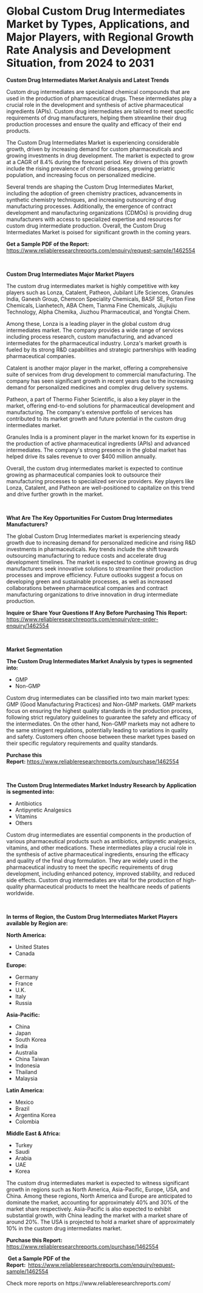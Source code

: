 <p><h1>Global Custom Drug Intermediates Market by Types, Applications, and Major Players, with Regional Growth Rate Analysis and Development Situation, from 2024 to 2031</h1></p><p><strong>Custom Drug Intermediates Market Analysis and Latest Trends</strong></p>
<p><p>Custom drug intermediates are specialized chemical compounds that are used in the production of pharmaceutical drugs. These intermediates play a crucial role in the development and synthesis of active pharmaceutical ingredients (APIs). Custom drug intermediates are tailored to meet specific requirements of drug manufacturers, helping them streamline their drug production processes and ensure the quality and efficacy of their end products.</p><p>The Custom Drug Intermediates Market is experiencing considerable growth, driven by increasing demand for custom pharmaceuticals and growing investments in drug development. The market is expected to grow at a CAGR of 8.4% during the forecast period. Key drivers of this growth include the rising prevalence of chronic diseases, growing geriatric population, and increasing focus on personalized medicine.</p><p>Several trends are shaping the Custom Drug Intermediates Market, including the adoption of green chemistry practices, advancements in synthetic chemistry techniques, and increasing outsourcing of drug manufacturing processes. Additionally, the emergence of contract development and manufacturing organizations (CDMOs) is providing drug manufacturers with access to specialized expertise and resources for custom drug intermediate production. Overall, the Custom Drug Intermediates Market is poised for significant growth in the coming years.</p></p>
<p><strong>Get a Sample PDF of the Report:&nbsp;</strong> <a href="https://www.reliableresearchreports.com/enquiry/request-sample/1462554">https://www.reliableresearchreports.com/enquiry/request-sample/1462554</a></p>
<p>&nbsp;</p>
<p><strong>Custom Drug Intermediates Major Market Players</strong></p>
<p><p>The custom drug intermediates market is highly competitive with key players such as Lonza, Catalent, Patheon, Jubilant Life Sciences, Granules India, Ganesh Group, Chemcon Speciality Chemicals, BASF SE, Porton Fine Chemicals, Lianhetech, ABA Chem, Tianma Fine Chemicals, Jiujiujiu Technology, Alpha Chemika, Jiuzhou Pharmaceutical, and Yongtai Chem.</p><p>Among these, Lonza is a leading player in the global custom drug intermediates market. The company provides a wide range of services including process research, custom manufacturing, and advanced intermediates for the pharmaceutical industry. Lonza's market growth is fueled by its strong R&D capabilities and strategic partnerships with leading pharmaceutical companies.</p><p>Catalent is another major player in the market, offering a comprehensive suite of services from drug development to commercial manufacturing. The company has seen significant growth in recent years due to the increasing demand for personalized medicines and complex drug delivery systems.</p><p>Patheon, a part of Thermo Fisher Scientific, is also a key player in the market, offering end-to-end solutions for pharmaceutical development and manufacturing. The company's extensive portfolio of services has contributed to its market growth and future potential in the custom drug intermediates market.</p><p>Granules India is a prominent player in the market known for its expertise in the production of active pharmaceutical ingredients (APIs) and advanced intermediates. The company's strong presence in the global market has helped drive its sales revenue to over $400 million annually.</p><p>Overall, the custom drug intermediates market is expected to continue growing as pharmaceutical companies look to outsource their manufacturing processes to specialized service providers. Key players like Lonza, Catalent, and Patheon are well-positioned to capitalize on this trend and drive further growth in the market.</p></p>
<p>&nbsp;</p>
<p><strong>What Are The Key Opportunities For Custom Drug Intermediates Manufacturers?</strong></p>
<p><p>The global Custom Drug Intermediates market is experiencing steady growth due to increasing demand for personalized medicine and rising R&D investments in pharmaceuticals. Key trends include the shift towards outsourcing manufacturing to reduce costs and accelerate drug development timelines. The market is expected to continue growing as drug manufacturers seek innovative solutions to streamline their production processes and improve efficiency. Future outlooks suggest a focus on developing green and sustainable processes, as well as increased collaborations between pharmaceutical companies and contract manufacturing organizations to drive innovation in drug intermediate production.</p></p>
<p><strong>Inquire or Share Your Questions If Any Before Purchasing This Report:</strong> <a href="https://www.reliableresearchreports.com/enquiry/pre-order-enquiry/1462554">https://www.reliableresearchreports.com/enquiry/pre-order-enquiry/1462554</a></p>
<p>&nbsp;</p>
<p><strong>Market Segmentation</strong></p>
<p><strong>The Custom Drug Intermediates Market Analysis by types is segmented into:</strong></p>
<p><ul><li>GMP</li><li>Non-GMP</li></ul></p>
<p><p>Custom drug intermediates can be classified into two main market types: GMP (Good Manufacturing Practices) and Non-GMP markets. GMP markets focus on ensuring the highest quality standards in the production process, following strict regulatory guidelines to guarantee the safety and efficacy of the intermediates. On the other hand, Non-GMP markets may not adhere to the same stringent regulations, potentially leading to variations in quality and safety. Customers often choose between these market types based on their specific regulatory requirements and quality standards.</p></p>
<p><strong>Purchase this Report:&nbsp;</strong><a href="https://www.reliableresearchreports.com/purchase/1462554">https://www.reliableresearchreports.com/purchase/1462554</a></p>
<p>&nbsp;</p>
<p><strong>The Custom Drug Intermediates Market Industry Research by Application is segmented into:</strong></p>
<p><ul><li>Antibiotics</li><li>Antipyretic Analgesics</li><li>Vitamins</li><li>Others</li></ul></p>
<p><p>Custom drug intermediates are essential components in the production of various pharmaceutical products such as antibiotics, antipyretic analgesics, vitamins, and other medications. These intermediates play a crucial role in the synthesis of active pharmaceutical ingredients, ensuring the efficacy and quality of the final drug formulation. They are widely used in the pharmaceutical industry to meet the specific requirements of drug development, including enhanced potency, improved stability, and reduced side effects. Custom drug intermediates are vital for the production of high-quality pharmaceutical products to meet the healthcare needs of patients worldwide.</p></p>
<p>&nbsp;</p>
<p><strong>In terms of Region, the Custom Drug Intermediates Market Players available by Region are:</strong></p>
<p>
    <p> <strong> North America: </strong>
        <ul>
            <li>United States</li>
            <li>Canada</li>
        </ul>
        </p> 
    <p> <strong> Europe: </strong>
        <ul>
            <li>Germany</li>
            <li>France</li>
            <li>U.K.</li>
            <li>Italy</li>
            <li>Russia</li>
        </ul>
        </p> 
    <p> <strong> Asia-Pacific: </strong>
        <ul>
            <li>China</li>
            <li>Japan</li>
            <li>South Korea</li>
            <li>India</li>
            <li>Australia</li>
            <li>China Taiwan</li>
            <li>Indonesia</li>
            <li>Thailand</li>
            <li>Malaysia</li>
        </ul>
        </p> 
    <p> <strong> Latin America: </strong>
        <ul>
            <li>Mexico</li>
            <li>Brazil</li>
            <li>Argentina Korea</li>
            <li>Colombia</li>
        </ul>
        </p> 
    <p> <strong> Middle East & Africa: </strong>
        <ul>
            <li>Turkey</li>
            <li>Saudi</li>
            <li>Arabia</li>
            <li>UAE</li>
            <li>Korea</li>
        </ul>
    </p>
    </p>
<p><p>The custom drug intermediates market is expected to witness significant growth in regions such as North America, Asia-Pacific, Europe, USA, and China. Among these regions, North America and Europe are anticipated to dominate the market, accounting for approximately 40% and 30% of the market share respectively. Asia-Pacific is also expected to exhibit substantial growth, with China leading the market with a market share of around 20%. The USA is projected to hold a market share of approximately 10% in the custom drug intermediates market.</p></p>
<p><strong>Purchase this Report: </strong><a href="https://www.reliableresearchreports.com/purchase/1462554">https://www.reliableresearchreports.com/purchase/1462554</a></p>
<p>&nbsp;<strong>Get a Sample PDF of the Report:&nbsp;&nbsp;</strong><a href="https://www.reliableresearchreports.com/enquiry/request-sample/1462554">https://www.reliableresearchreports.com/enquiry/request-sample/1462554</a></p>
<p><strong></strong></p>
<p>Check more reports on https://www.reliableresearchreports.com/</p>